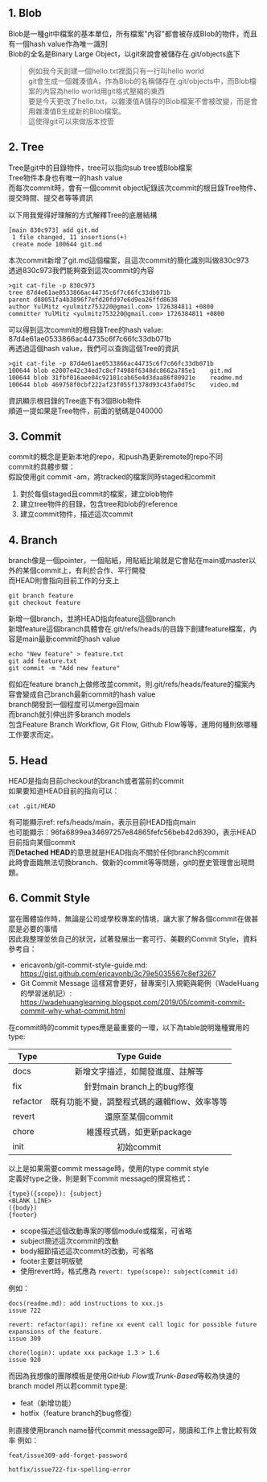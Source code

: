 
## 1. Blob
Blob是一種git中檔案的基本單位，所有檔案"內容"都會被存成Blob的物件，而且有一個hash value作為唯一識別\
Blob的全名是Binary Large Object，以git來說會被儲存在.git/objects底下
> 例如我今天創建一個hello.txt裡面只有一行叫hello world\
git會生成一個雜湊值A，作為Blob的名稱儲存在.git/objects中，而Blob檔案的內容為hello world用git格式壓縮的東西\
要是今天更改了hello.txt，以雜湊值A儲存的Blob檔案不會被改變，而是會用雜湊值B生成新的Blob檔案。\
這使得git可以來做版本控管

## 2. Tree
Tree是git中的目錄物件，tree可以指向sub tree或Blob檔案\
Tree物件本身也有唯一的hash value\
而每次commit時，會有一個commit object紀錄該次commit的根目錄Tree物件、提交時間、提交者等等資訊

以下用我覺得好理解的方式解釋Tree的底層結構
```
[main 830c973] add git.md
 1 file changed, 11 insertions(+)
 create mode 100644 git.md
```
本次commit新增了git.md這個檔案，且這次commit的簡化識別叫做830c973\
透過830c973我們能夠查到這次commit的內容
```
>git cat-file -p 830c973
tree 87d4e61ae0533866ac44735c6f7c66fc33db071b
parent d88051fa4b3896f7efd20fd97e6d9ea26ffd8638
author YulMitz <yulmitz753220@gmail.com> 1726384811 +0800
committer YulMitz <yulmitz753220@gmail.com> 1726384811 +0800
```
可以得到這次commit的根目錄Tree的hash value: 87d4e61ae0533866ac44735c6f7c66fc33db071b\
再透過這個hash value，我們可以查詢這個Tree的資訊
```
>git cat-file -p 87d4e61ae0533866ac44735c6f7c66fc33db071b
100644 blob e2007e42c34ed7c8cf74988f6348dc8662a785e1    git.md
100644 blob 31fbf016aee04c92101cab65e4d3daa86f80921e    readme.md
100644 blob 469758f0cbf222af23f055f1378d93c43fa0d75c    video.md
```
資訊顯示根目錄的Tree底下有3個Blob物件\
順道一提如果是Tree物件，前面的號碼是040000

## 3. Commit
commit的概念是更新本地的repo，和push為更新remote的repo不同\
commit的具體步驟：\
假設使用git commit -am，將tracked的檔案同時staged和commit
 1. 對於每個staged且commit的檔案，建立blob物件
 2. 建立tree物件的目錄，包含tree和blob的reference
 3. 建立commit物件，描述這次commit

## 4. Branch
branch像是一個pointer，一個貼紙，用貼紙比喻就是它會貼在main或master以外的某個commit上，有利於合作、平行開發\
而HEAD則會指向目前工作的分支上
```
git branch feature
git checkout feature
```
新增一個branch，並將HEAD指向feature這個branch\
新增feature這個branch具體會在.git/refs/heads/的目錄下創建feature檔案，內容是main最新commit的hash value
```
echo "New feature" > feature.txt
git add feature.txt
git commit -m "Add new feature"
```
假如在feature branch上做修改並commit，則.git/refs/heads/feature的檔案內容會變成自己branch最新commit的hash value\
branch開發到一個程度可以merge回main\
而branch就引伸出許多branch models\
包含Feature Branch Workflow, Git Flow, Github Flow等等，運用何種則依哪種工作要求而定。

## 5. Head
HEAD是指向目前checkout的branch或者當前的commit\
如果要知道HEAD目前的指向可以：
```
cat .git/HEAD
```
有可能顯示ref: refs/heads/main，表示目前HEAD指向main\
也可能顯示：96fa6899ea34697257e84865fefc56beb42d6390，表示HEAD目前指向某個commit\
而**Detached HEAD**的意思就是HEAD指向不關於任何branch的commit\
此時會面臨無法切換branch、做新的commit等等問題，git的歷史管理會出現問題。

## 6. Commit Style
當在團體協作時，無論是公司或學校專案的情境，讓大家了解各個commit在做甚麼是必要的事情\
因此我整理並依自己的狀況，試著發展出一套可行、美觀的Commit Style，資料參考自：
* ericavonb/git-commit-style-guide.md: https://gist.github.com/ericavonb/3c79e5035567c8ef3267
* Git Commit Message 這樣寫會更好，替專案引入規範與範例（WadeHuang的學習迷航記）: https://wadehuanglearning.blogspot.com/2019/05/commit-commit-commit-why-what-commit.html

在commit時的commit types應是最重要的一環，以下為table說明幾種實用的type: 

| Type          | Type Guide                                 |
| ------------- |:------------------------------------------:|
| docs          | 新增文字描述，如開發進度、註解等              |
| fix           | 針對main branch上的bug修復                  |
| refactor      | 既有功能不變，調整程式碼的邏輯flow、效率等等   |
| revert        | 還原至某個commit                            |
| chore         | 維護程式碼，如更新package                    |
| init          | 初始commit                                  |

以上是如果需要commit message時，使用的type commit style\
定義好type之後，則是剩下commit message的撰寫格式：

```
{type}({scope}): {subject}
<BLANK LINE>
({body})
{footer}
```
* scope描述這個改動專案的哪個module或檔案，可省略
* subject簡述這次commit的改動
* body細節描述這次commit的改動，可省略
* footer主要註明版號
* 使用revert時，格式應為 `revert: type(scope): subject(commit id)`

例如：

```
docs(readme.md): add instructions to xxx.js
issue 722
```
```
revert: refactor(api): refine xx event call logic for possible future expansions of the feature.
issue 309
```
```
chore(login): update xxx package 1.3 > 1.6
issue 920
```
而因為我想像的團隊模板是使用*GitHub Flow*或*Trunk-Based*等較為快速的branch model
所以若commit type是:

* feat（新增功能）
* hotfix（feature branch的bug修復）

則直接使用branch name替代commit message即可，閱讀和工作上會比較有效率
例如：
```
feat/issue309-add-forget-password
```
```
hotfix/issue722-fix-spelling-error
```

